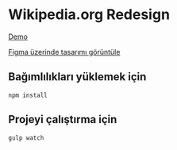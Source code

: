 # Wikipedia.org Redesign

[Demo](https://wikipedia-redesign.vercel.app/)

[Figma üzerinde tasarımı görüntüle](https://www.figma.com/file/DR76sBFpDiK8Vz6gmXutgV/wikipedi-redesign?node-id=0%3A1)

## Bağımlılıkları yüklemek için

```
npm install
```

## Projeyi çalıştırma için

```
gulp watch
```
